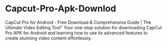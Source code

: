 # Capcut-Pro-Apk-Downlod
CapCut Pro for Android - Free Download &amp; Comprehensive Guide | The Ultimate Video Editing Tool" Your one-stop solution for downloading CapCut Pro APK for Android and learning how to use its advanced features to create stunning video content effortlessly.
